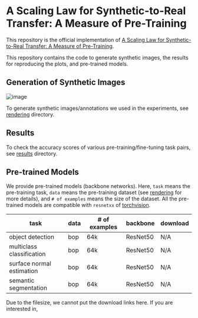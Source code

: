 # A Scaling Law for Synthetic-to-Real Transfer: A Measure of Pre-Training

This repository is the official implementation of [A Scaling Law for Synthetic-to-Real Transfer: A Measure of Pre-Training](https://arxiv.org/abs/xxxx). 

This repository contains the code to generate synthetic images, the results for reproducing the plots, and pre-trained models. 


## Generation of Synthetic Images

![image](https://media.github.pfidev.jp/user/285/files/e531d500-ef81-11eb-8fe5-ca07a487dbbf)

To generate synthetic images/annotations we used in the experiments, see [rendering](./rendering) directory.

## Results

To check the accuracy scores of various pre-training/fine-tuning task pairs, see [results](./results) directory. 

## Pre-trained Models

We provide pre-trained models (backbone networks). Here, `task` means the pre-training task, `data` means the pre-training dataset (see [rendering](./rendering) for more details), and `# of examples` means the size of the dataset. All the pre-trained models are compatible with `resnetxx` of [torchvision](https://pytorch.org/vision/stable/index.html).

|task 	|data  	|# of examples  	|backbone   	|download   	|
|---	|----	|---	|---	|---	|
|object detection	          |bop 	|64k   	|ResNet50 |N/A  	|
|multiclass classification	|bop 	|64k   	|ResNet50 |N/A  	|
|surface normal estimation	|bop 	|64k   	|ResNet50 |N/A  	|
|semantic segmentation	    |bop 	|64k   	|ResNet50 |N/A  	|

Due to the filesize, we cannot put the download links here. If you are interested in, 
